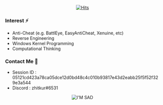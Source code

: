 <div align=center>

[![Hits](https://hits.seeyoufarm.com/api/count/incr/badge.svg?url=https%3A%2F%2Fgithub.com%2Fzhitkur&count_bg=%2379C83D&title_bg=%23555555&icon=&icon_color=%23E7E7E7&title=hits&edge_flat=false)](https://hits.seeyoufarm.com)

</div>

### Interest ⚡   
 - Anti-Cheat (e.g. BattlEye, EasyAntiCheat, Xenuine, etc)
 - Reverse Engineering
 - Windows Kernel Programming
 - Computational Thinking
 
 
### Contact Me  👀 
- Session ID : 05121cd423a78ca05dce12d0bd48c4c010b93817e43d2eabb25f5f52f329e3a544
- Discord    : zhitkur#6531

  
<div align=center>

![I'M SAD](https://user-images.githubusercontent.com/70523536/99144791-23b18900-26ac-11eb-88a8-1671d761b8f0.gif)

</div>
